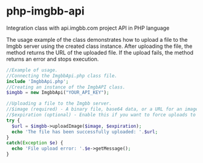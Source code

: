 # php-imgbb-api
Integration class with api.imgbb.com project API in PHP language

The usage example of the class demonstrates how to upload a file to the Imgbb server using the created class instance. After uploading the file, the method returns the URL of the uploaded file. If the upload fails, the method returns an error and stops execution.

```php
//Example of usage.
//Connecting the ImgbbApi.php class file.
include 'ImgbbApi.php';
//Creating an instance of the ImgbAPI class.
$imgbb = new ImgbbApi("YOUR_API_KEY");
```
```php
//Uploading a file to the Imgbb server.
//$image (required) - A binary file, base64 data, or a URL for an image. (up to 32 MB)
//$expiration (optional) - Enable this if you want to force uploads to be auto deleted after certain time (in seconds 60-15552000)
try {
  $url = $imgbb->uploadImage($image, $expiration);
  echo 'The file has been successfully uploaded: '.$url;
}
catch(Exception $e) {
  echo 'File upload error: '.$e->getMessage();
}
```
